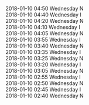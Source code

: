 2018-01-10 04:50 Wednesday  N  
2018-01-10 04:40 Wednesday  I  
2018-01-10 04:20 Wednesday  N  
2018-01-10 04:10 Wednesday  I  
2018-01-10 04:05 Wednesday  N  
2018-01-10 03:55 Wednesday  I  
2018-01-10 03:40 Wednesday  N  
2018-01-10 03:35 Wednesday  I  
2018-01-10 03:25 Wednesday  N  
2018-01-10 03:20 Wednesday  I  
2018-01-10 03:05 Wednesday  N  
2018-01-10 02:55 Wednesday  I  
2018-01-10 02:50 Wednesday  N  
2018-01-10 02:45 Wednesday  I  
2018-01-10 02:40 Wednesday  N  
